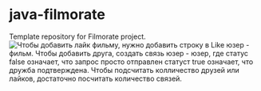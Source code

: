 # java-filmorate
Template repository for Filmorate project.
![Чтобы добавить лайк фильму, нужно добавить строку в Like юзер - фильм.
Чтобы добавить друга, создать связь юзер - юзер, где статус false означает, что запрос просто отправлен статуст true означает, что дружба подтверждена.
Чтобы подсчитать колличество друзей или лайков, достаточно посчитать количество связей.](C:\Users\serge\dev\java-filmorate\img\Filmorate.png)



























